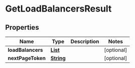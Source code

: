 

# GetLoadBalancersResult


## Properties

| Name | Type | Description | Notes |
|------------ | ------------- | ------------- | -------------|
|**loadBalancers** | [**List**](List.md) |  |  [optional] |
|**nextPageToken** | [**String**](String.md) |  |  [optional] |



